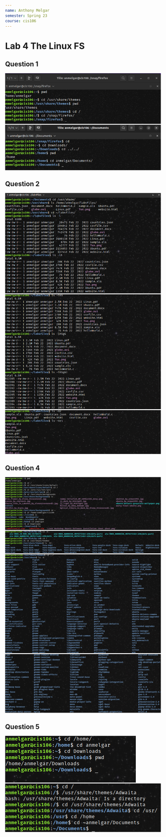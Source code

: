 ```yaml
---
name: Anthony Melgar
semester: Spring 23
course: cis106
---
```


# Lab 4 The Linux FS

## Question 1
![q1](lab4.1.png)<br>
![q1](lab4.1.2.png)<br>
## Question 2
![q2](lab4.2.1.png)<br>
![q2](lab4.2.2.png)<br>
![q2](lab4.2.3.png)<br>
## Question 4
![q4](lab4.4.1.png)<br>
![q4](lab4.4.2.png)<br>
![q4](lab4.4.3.png)<br>
![q4](lab4.4.4.png)<br>
## Question 5
![q5](lab4.5.1.png)<br>
![q5](lab4.5.2.png)<br>